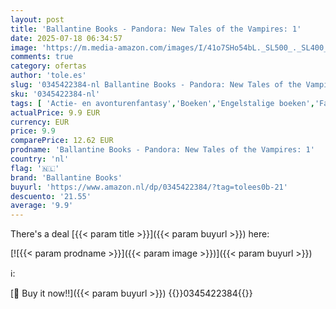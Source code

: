 ```yaml
---
layout: post
title: 'Ballantine Books - Pandora: New Tales of the Vampires: 1'
date: 2025-07-18 06:34:57
image: 'https://m.media-amazon.com/images/I/41o7SHo54bL._SL500_._SL400_.jpg'
comments: true
category: ofertas
author: 'tole.es'
slug: '0345422384-nl Ballantine Books - Pandora: New Tales of the Vampires: 1'
sku: '0345422384-nl'
tags: [ 'Actie- en avonturenfantasy','Boeken','Engelstalige boeken','Fantasy','Fantasy actie & avontuur','Fantasy met draken en mythische wezens','Fantasy-bloemlezingen','Featured Categories','Fictie actie & avontuur','Genrefictie','Horror','Literaire fictie','Literatuur & fictie','Militaire fantasy','Paranormale en urban fantasy','Paranormale fantasy','Psychologische fictie','Sciencefiction en fantasie','ballantine books','🇳🇱', ]
actualPrice: 9.9 EUR
currency: EUR
price: 9.9
comparePrice: 12.62 EUR
prodname: 'Ballantine Books - Pandora: New Tales of the Vampires: 1'
country: 'nl'
flag: '🇳🇱'
brand: 'Ballantine Books'
buyurl: 'https://www.amazon.nl/dp/0345422384/?tag=tolees0b-21'
descuento: '21.55'
average: '9.9'
---
```


There's a deal [{{< param title >}}]({{< param buyurl >}})  here:

[![{{< param prodname >}}]({{< param image >}})]({{< param buyurl >}})

ℹ️:


[🛒 Buy it now!!]({{< param buyurl >}})
{{<world>}}0345422384{{</world>}}
